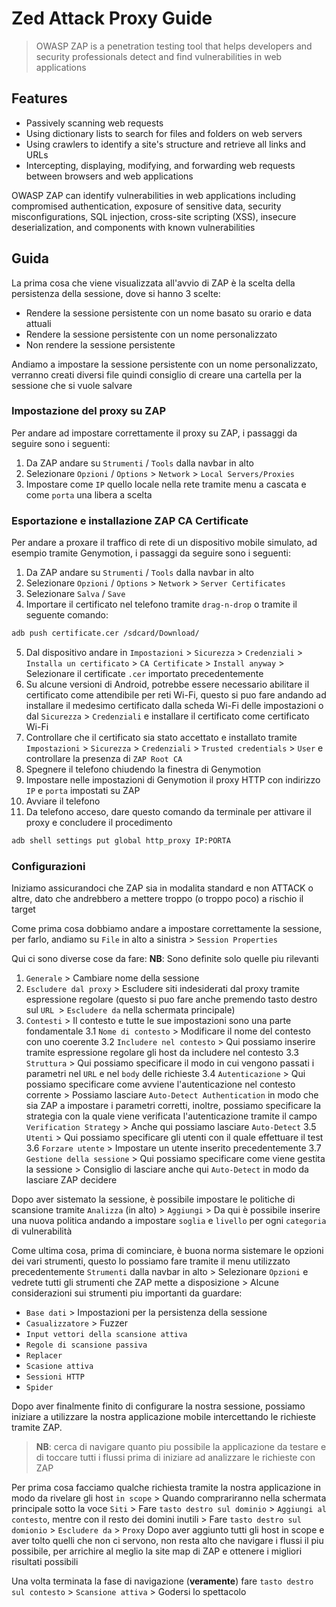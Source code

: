 
# Zed Attack Proxy Guide

> OWASP ZAP is a penetration testing tool that helps developers and security professionals detect and find vulnerabilities in web applications

## Features

- Passively scanning web requests
- Using dictionary lists to search for files and folders on web servers
- Using crawlers to identify a site's structure and retrieve all links and URLs
- Intercepting, displaying, modifying, and forwarding web requests between browsers and web applications

OWASP ZAP can identify vulnerabilities in web applications including compromised authentication, exposure of sensitive data, security misconfigurations, SQL injection, cross-site scripting (XSS), insecure deserialization, and components with known vulnerabilities

## Guida

La prima cosa che viene visualizzata all'avvio di ZAP è la scelta della persistenza della sessione, dove si hanno 3 scelte:

- Rendere la sessione persistente con un nome basato su orario e data attuali
- Rendere la sessione persistente con un nome personalizzato
- Non rendere la sessione persistente

Andiamo a impostare la sessione persistente con un nome personalizzato, verranno creati diversi file quindi consiglio di creare una cartella per la sessione che si vuole salvare

### Impostazione del proxy su ZAP

Per andare ad impostare correttamente il proxy su ZAP, i passaggi da seguire sono i seguenti:

1. Da ZAP andare su `Strumenti` / `Tools` dalla navbar in alto
2. Selezionare `Opzioni` / `Options` > `Network` > `Local Servers/Proxies`
3. Impostare come `IP` quello locale nella rete tramite menu a cascata e come `porta` una libera a scelta

### Esportazione e installazione ZAP CA Certificate

Per andare a proxare il traffico di rete di un dispositivo mobile simulato, ad esempio tramite Genymotion, i passaggi da seguire sono i seguenti:

1. Da ZAP andare su `Strumenti` / `Tools` dalla navbar in alto
2. Selezionare `Opzioni` / `Options` > `Network` > `Server Certificates`
3. Selezionare `Salva` / `Save`
4. Importare il certificato nel telefono tramite `drag-n-drop` o tramite il seguente comando:
```sh
adb push certificate.cer /sdcard/Download/
```
5. Dal dispositivo andare in `Impostazioni` > `Sicurezza` > `Credenziali` > `Installa un certificato` > `CA Certificate` > `Install anyway` > Selezionare il certificate `.cer` importato precedentemente
6. Su alcune versioni di Android, potrebbe essere necessario abilitare il certificato come attendibile per reti Wi-Fi, questo si puo fare andando ad installare il medesimo certificato dalla scheda Wi-Fi delle impostazioni o dal `Sicurezza` > `Credenziali` e installare il certificato come certificato Wi-Fi
7. Controllare che il certificato sia stato accettato e installato tramite `Impostazioni` > `Sicurezza` > `Credenziali` > `Trusted credentials`  > `User` e controllare la presenza di `ZAP Root CA` 
8. Spegnere il telefono chiudendo la finestra di Genymotion
9. Impostare nelle impostazioni di Genymotion il proxy HTTP con indirizzo `IP` e `porta` impostati su ZAP
10. Avviare il telefono
11. Da telefono acceso, dare questo comando da terminale per attivare il proxy e concludere il procedimento
 ```sh
adb shell settings put global http_proxy IP:PORTA
```

### Configurazioni

Iniziamo assicurandoci che ZAP sia in modalita standard e non ATTACK o altre, dato che andrebbero a mettere troppo (o troppo poco) a rischio il target

Come prima cosa dobbiamo andare a impostare correttamente la sessione, per farlo, andiamo su `File` in alto a sinistra > `Session Properties`

Qui ci sono diverse cose da fare:
**NB**: Sono definite solo quelle piu rilevanti
1. `Generale` > Cambiare nome della sessione
2. `Escludere dal proxy` > Escludere siti indesiderati dal proxy tramite espressione regolare (questo si puo fare anche premendo tasto destro sul `URL `> `Escludere da` nella schermata principale)
3. `Contesti` > Il contesto e tutte le sue impostazioni sono una parte fondamentale
3.1 `Nome di contesto` > Modificare il nome del contesto con uno coerente
3.2 `Includere nel contesto` > Qui possiamo inserire tramite espressione regolare gli host da includere nel contesto
3.3 `Struttura` > Qui possiamo specificare il modo in cui vengono passati i parametri nel `URL` e nel `body` delle richieste
3.4 `Autenticazione` > Qui possiamo specificare come avviene l'autenticazione nel contesto corrente > Possiamo lasciare `Auto-Detect Authentication` in modo che sia ZAP a impostare i parametri corretti, inoltre, possiamo specificare la strategia con la quale viene verificata l'autenticazione tramite il campo `Verification Strategy` > Anche qui possiamo lasciare `Auto-Detect`
3.5 `Utenti` > Qui possiamo specificare gli utenti con il quale effettuare il test
3.6 `Forzare utente` > Impostare un utente inserito precedentemente
3.7 `Gestione della sessione` > Qui possiamo specificare come viene gestita la sessione > Consiglio di lasciare anche qui `Auto-Detect` in modo da lasciare ZAP decidere

Dopo aver sistemato la sessione, è possibile impostare le politiche di scansione tramite `Analizza` (in alto) > `Aggiungi` > Da qui è possibile inserire una nuova politica andando a impostare `soglia` e `livello` per ogni `categoria` di vulnerabilità

Come ultima cosa, prima di cominciare, è buona norma sistemare le opzioni dei vari strumenti, questo lo possiamo fare tramite il menu utilizzato precedentemente `Strumenti` dalla navbar in alto > Selezionare `Opzioni` e vedrete tutti gli strumenti che ZAP mette a disposizione > Alcune considerazioni sui strumenti piu importanti da guardare:

 - `Base dati` > Impostazioni per la persistenza della sessione
 - `Casualizzatore` > Fuzzer
 - `Input vettori della scansione attiva`
 - `Regole di scansione passiva`
 - `Replacer`
 - `Scasione attiva`
 - `Sessioni HTTP`
 - `Spider`
 
Dopo aver finalmente finito di configurare la nostra sessione, possiamo iniziare a utilizzare la nostra applicazione mobile intercettando le richieste tramite ZAP.

> **NB**: cerca di navigare quanto piu possibile la applicazione da testare e di toccare tutti i flussi prima di iniziare ad analizzare le richieste con ZAP

Per prima cosa facciamo qualche richiesta tramite la nostra applicazione in modo da rivelare gli host `in scope` > Quando comprariranno nella schermata principale sotto la voce `Siti` > Fare `tasto destro sul dominio` > `Aggiungi al contesto`, mentre con il resto dei domini inutili > Fare `tasto destro sul domionio` > `Escludere da` > `Proxy`
Dopo aver aggiunto tutti gli host in scope e aver tolto quelli che non ci servono, non resta alto che navigare i flussi il piu possibile, per arrichire al meglio la site map di ZAP e ottenere i migliori risultati possibili

Una volta terminata la fase di navigazione (**veramente**) fare `tasto destro sul contesto` > `Scansione attiva` > Godersi lo spettacolo
